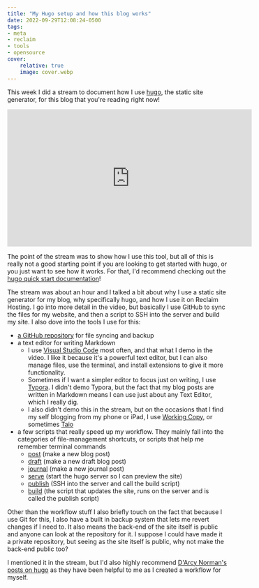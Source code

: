 ```yaml
---
title: "My Hugo setup and how this blog works"
date: 2022-09-29T12:08:24-0500
tags:
- meta
- reclaim
- tools
- opensource
cover:
    relative: true
    image: cover.webp
---
```


This week I did a stream to document how I use [hugo](https://gohugo.io/), the static site generator, for this blog that you're reading right now!

<iframe title="My Hugo setup" src="https://video.jadin.me/videos/embed/b43de357-9c77-47d9-ac99-01527410a906?start=7m33s" allowfullscreen="" sandbox="allow-same-origin allow-scripts allow-popups" width="560" height="315" frameborder="0"></iframe>

The point of the stream was to show how I use this tool, but all of this is really not a good starting point if you are looking to get started with hugo, or you just want to see how it works. For that, I'd recommend checking out the [hugo quick start documentation](https://gohugo.io/getting-started/quick-start/)!

The stream was about an hour and I talked a bit about why I use a static site generator for my blog, why specifically hugo, and how I use it on Reclaim Hosting. I go into more detail in the video, but basically I use GitHub to sync the files for my website, and then a script to SSH into the server and build my site. I also dove into the tools I use for this:

- [a GitHub repository](https://github.com/TaylorJadin/jadin.me/) for file syncing and backup
- a text editor for writing Markdown
  - I use [Visual Studio Code](https://code.visualstudio.com/) most often, and that what I demo in the video. I like it because it's a powerful text editor, but I can also manage files, use the terminal, and install extensions to give it more functionality.
  - Sometimes if I want a simpler editor to focus just on writing, I use [Typora](https://typora.io/). I didn't demo Typora, but the fact that my blog posts are written in Markdown means I can use just about any Text Editor, which I really dig. 
  - I also didn't demo this in the stream, but on the occasions that I find my self blogging from my phone or iPad, I use [Working Copy](https://workingcopy.app/), or sometimes [Taio](https://taio.app/)
- a few scripts that really speed up my workflow. They mainly fall into the categories of file-management shortcuts, or scripts that help me remember terminal commands
  - [post](https://github.com/TaylorJadin/jadin.me/blob/main/post) (make a new blog post)
  - [draft](https://github.com/TaylorJadin/jadin.me/blob/main/draft) (make a new draft blog post)
  - [journal](https://github.com/TaylorJadin/jadin.me/blob/main/journal) (make a new journal post)
  - [serve](https://github.com/TaylorJadin/jadin.me/blob/main/serve) (start the hugo server so I can preview the site)
  - [publish](https://github.com/TaylorJadin/jadin.me/blob/main/publish) (SSH into the server and call the build script)
  - [build](https://github.com/TaylorJadin/jadin.me/blob/main/build) (the script that updates the site, runs on the server and is called the publish script)

Other than the workflow stuff I also briefly touch on the fact that because I use Git for this, I also have a built in backup system that lets me revert changes if I need to. It also means the back-end of the site itself is public and anyone can look at the repository for it. I suppose I could have made it a private repository, but seeing as the site itself is public, why not make the back-end public too?

I mentioned it in the stream, but I'd also highly recommend [D'Arcy Norman's posts on hugo](https://darcynorman.net/tags/hugo/) as they have been helpful to me as I created a workflow for myself. 